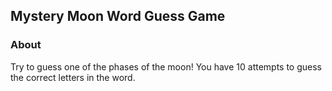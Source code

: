 ## Mystery Moon Word Guess Game

### About
Try to guess one of the phases of the moon! You have 10 attempts to guess the correct letters in the word.
